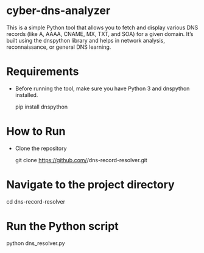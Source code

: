 # cyber-dns-analyzer
This is a simple Python tool that allows you to fetch and display various DNS records (like A, AAAA, CNAME, MX, TXT, and SOA) for a given domain. It’s built using the dnspython library and helps in network analysis, reconnaissance, or general DNS learning.

# Requirements 
* Before running the tool, make sure you have Python 3 and dnspython installed.

   pip install dnspython

# How to Run

* Clone the repository

  git clone https://github.com/<your-username>/dns-record-resolver.git

# Navigate to the project directory

  cd dns-record-resolver

# Run the Python script

  python dns_resolver.py



